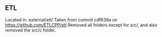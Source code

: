 ## ETL
Located in: external/etl/
Taken from commit cdf638a on https://github.com/ETLCPP/etl
Removed all folders except for src/, and also removed the src/c folder.